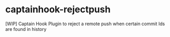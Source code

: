 # captainhook-rejectpush
[WIP] Captain Hook Plugin to reject a remote push when certain commit Ids are found in history
